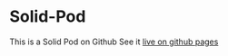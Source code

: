 # Solid-Pod
This is a Solid Pod on Github
See it [live on github pages](https://mikeadams1.github.io/solid-pod/)
